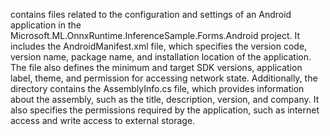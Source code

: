contains files related to the configuration and settings of an Android application in the Microsoft.ML.OnnxRuntime.InferenceSample.Forms.Android project. It includes the AndroidManifest.xml file, which specifies the version code, version name, package name, and installation location of the application. The file also defines the minimum and target SDK versions, application label, theme, and permission for accessing network state. Additionally, the directory contains the AssemblyInfo.cs file, which provides information about the assembly, such as the title, description, version, and company. It also specifies the permissions required by the application, such as internet access and write access to external storage.
